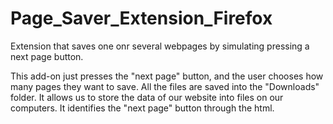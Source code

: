 # Page_Saver_Extension_Firefox
Extension that saves one onr several webpages by simulating pressing a next page button.
 	
This add-on just presses the "next page" button, and the user chooses how many pages they want to save. All the files are saved into the "Downloads" folder. It allows us to store the data of our website into files on our computers. It identifies the "next page" button through the html.

